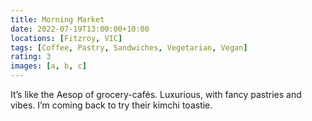 ```yaml
---
title: Morning Market
date: 2022-07-19T13:00:00+10:00
locations: [Fitzroy, VIC]
tags: [Coffee, Pastry, Sandwiches, Vegetarian, Vegan]
rating: 3
images: [a, b, c]
---
```


It’s like the Aesop of grocery-cafés. Luxurious, with fancy pastries and vibes. I’m coming back to try their kimchi toastie.